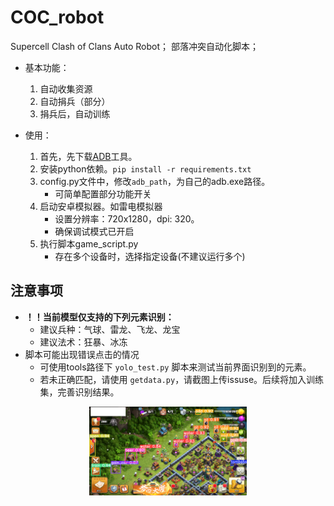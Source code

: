 # COC_robot 
Supercell Clash of Clans Auto Robot； 部落冲突自动化脚本；
- 基本功能：
    1. 自动收集资源
    2. 自动捐兵（部分）
    3. 捐兵后，自动训练

- 使用：
    1. 首先，先下载[ADB](https://dl.google.com/android/repository/platform-tools_r34.0.5-windows.zip?hl=zh-cn)工具。
    2. 安装python依赖。`pip install -r requirements.txt`
    3. config.py文件中，修改`adb_path`，为自己的adb.exe路径。
        - 可简单配置部分功能开关
    4. 启动安卓模拟器。如雷电模拟器
        - 设置分辨率：720x1280，dpi: 320。
        - 确保调试模式已开启
    5. 执行脚本game_script.py
        - 存在多个设备时，选择指定设备(不建议运行多个)

## 注意事项

- **！！当前模型仅支持的下列元素识别：**
    - 建议兵种：气球、雷龙、飞龙、龙宝
    - 建议法术：狂暴、冰冻
- 脚本可能出现错误点击的情况
    - 可使用tools路径下 `yolo_test.py` 脚本来测试当前界面识别到的元素。
    - 若未正确匹配，请使用 `getdata.py`，请截图上传issuse。后续将加入训练集，完善识别结果。
<center>
<img src="images\yolo_valid_5.png" alt="测试图片" width="50%" />
</center>
